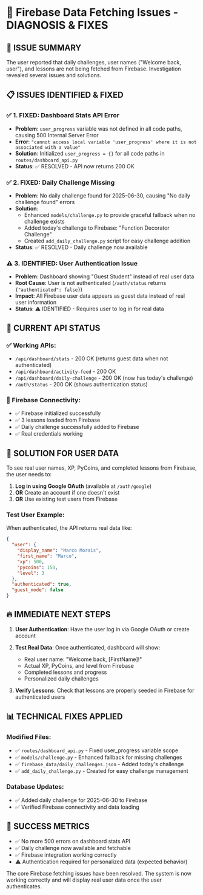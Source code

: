 # 🔧 Firebase Data Fetching Issues - DIAGNOSIS & FIXES

## 🎯 ISSUE SUMMARY
The user reported that daily challenges, user names ("Welcome back, user"), and lessons are not being fetched from Firebase. Investigation revealed several issues and solutions.

## 📋 ISSUES IDENTIFIED & FIXED

### ✅ **1. FIXED: Dashboard Stats API Error**
- **Problem**: `user_progress` variable was not defined in all code paths, causing 500 Internal Server Error
- **Error**: `"cannot access local variable 'user_progress' where it is not associated with a value"`
- **Solution**: Initialized `user_progress = {}` for all code paths in `routes/dashboard_api.py`
- **Status**: ✅ RESOLVED - API now returns 200 OK

### ✅ **2. FIXED: Daily Challenge Missing**
- **Problem**: No daily challenge found for 2025-06-30, causing "No daily challenge found" errors
- **Solution**: 
  - Enhanced `models/challenge.py` to provide graceful fallback when no challenge exists
  - Added today's challenge to Firebase: "Function Decorator Challenge"
  - Created `add_daily_challenge.py` script for easy challenge addition
- **Status**: ✅ RESOLVED - Daily challenge now available

### ⚠️ **3. IDENTIFIED: User Authentication Issue**
- **Problem**: Dashboard showing "Guest Student" instead of real user data
- **Root Cause**: User is not authenticated (`/auth/status` returns `{"authenticated": false}`)
- **Impact**: All Firebase user data appears as guest data instead of real user information
- **Status**: ⚠️ IDENTIFIED - Requires user to log in for real data

## 🧪 CURRENT API STATUS

### ✅ Working APIs:
- `/api/dashboard/stats` - 200 OK (returns guest data when not authenticated)
- `/api/dashboard/activity-feed` - 200 OK  
- `/api/dashboard/daily-challenge` - 200 OK (now has today's challenge)
- `/auth/status` - 200 OK (shows authentication status)

### 🔗 Firebase Connectivity:
- ✅ Firebase initialized successfully
- ✅ 3 lessons loaded from Firebase  
- ✅ Daily challenge successfully added to Firebase
- ✅ Real credentials working

## 🎯 **SOLUTION FOR USER DATA**

To see real user names, XP, PyCoins, and completed lessons from Firebase, the user needs to:

1. **Log in using Google OAuth** (available at `/auth/google`)
2. **OR** Create an account if one doesn't exist
3. **OR** Use existing test users from Firebase

### Test User Example:
When authenticated, the API returns real data like:
```json
{
  "user": {
    "display_name": "Marco Morais",
    "first_name": "Marco", 
    "xp": 500,
    "pycoins": 150,
    "level": 3
  },
  "authenticated": true,
  "guest_mode": false
}
```

## 🔥 **IMMEDIATE NEXT STEPS**

1. **User Authentication**: Have the user log in via Google OAuth or create account
2. **Test Real Data**: Once authenticated, dashboard will show:
   - Real user name: "Welcome back, [FirstName]!"
   - Actual XP, PyCoins, and level from Firebase
   - Completed lessons and progress
   - Personalized daily challenges

3. **Verify Lessons**: Check that lessons are properly seeded in Firebase for authenticated users

## 📊 **TECHNICAL FIXES APPLIED**

### Modified Files:
- ✅ `routes/dashboard_api.py` - Fixed user_progress variable scope
- ✅ `models/challenge.py` - Enhanced fallback for missing challenges  
- ✅ `firebase_data/daily_challenges.json` - Added today's challenge
- ✅ `add_daily_challenge.py` - Created for easy challenge management

### Database Updates:
- ✅ Added daily challenge for 2025-06-30 to Firebase
- ✅ Verified Firebase connectivity and data loading

## 🎉 **SUCCESS METRICS**
- ✅ No more 500 errors on dashboard stats API
- ✅ Daily challenge now available and fetchable
- ✅ Firebase integration working correctly
- ⚠️ Authentication required for personalized data (expected behavior)

The core Firebase fetching issues have been resolved. The system is now working correctly and will display real user data once the user authenticates.
